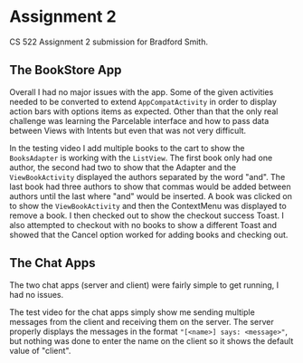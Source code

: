 # Assignment 2
CS 522 Assignment 2 submission for Bradford Smith.

## The BookStore App

Overall I had no major issues with the app.  Some of the given activities needed
to be converted to extend `AppCompatActivity` in order to display action bars
with options items as expected. Other than that the only real challenge was
learning the Parcelable interface and how to pass data between Views with
Intents but even that was not very difficult.

In the testing video I add multiple books to the cart to show the `BooksAdapter`
is working with the `ListView`. The first book only had one author, the second
had two to show that the Adapter and the `ViewBookActivity` displayed the
authors separated by the word "and". The last book had three authors to show
that commas would be added between authors until the last where "and" would be
inserted. A book was clicked on to show the `ViewBookActivity` and then the
ContextMenu was displayed to remove a book. I then checked out to show the
checkout success Toast. I also attempted to checkout with no books to show a
different Toast and showed that the Cancel option worked for adding books and
checking out.

## The Chat Apps

The two chat apps (server and client) were fairly simple to get running, I had
no issues.

The test video for the chat apps simply show me sending multiple messages from the client and receiving them on the server. The server properly displays the messages in the format `"[<name>] says: <message>"`, but nothing was done to enter the name on the client so it shows the default value of "client".
